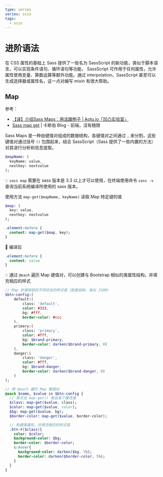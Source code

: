 ```yaml
---
type: series
series: scss
tags:
  - scss
---
```


# 进阶语法
在 CSS 属性的基础上 Sass 提供了一些名为 SassScript 的新功能，类似于脚本语言，可以实现条件语句、循环语句等功能， SassScript 可作用于任何属性，允许属性使用变量、算数运算等额外功能。通过 interpolation，SassScript 甚至可以生成选择器或属性名，这一点对编写 mixin 有很大帮助。

## Map
参考：
* [【译】介绍Sass Maps：用法跟例子 | Aotu.io「凹凸实验室」](https://aotu.io/notes/2015/12/09/an-introduction-to-sass-maps/index.html)
* [Sass map get](https://wcc723.github.io/sass/2015/02/11/sass-map-get/) | 卡斯伯 Blog - 前端，沒有極限

Sass Maps 是一种由键值对组成的数据结构，各键值对之间通过 `,` 来分割，这些键值对通过括号 `()` 包围起来，结合 SassScript（Sass 提供了一些内置的方法）对其进行分析和信息提取。

```sass
$mapName: (
  keyName: value,
  nextkey: nextvalue
);
```

:bulb: `sass map` 需要在 sass 版本是 3.3 以上才可以使用，在终端使用命令 `sass -v` 查询当前系统编译所使用的 sass 版本。

使用方法 `map-get($mapName, keyName)` 读取 Map 特定键的值

```sass
$map: (
  key: value,
  nextkey: nextvalue
);

.element:before {
  content: map-get($map, key);
}
```

:hammer: 编译后

```css
.element:before {
  content: value
}
```

:bulb: 通过 `@each` 遍历 Map 键值对，可以创建与 Bootstrap 相似的类属性结构，并填充相应的样式

```sass
// Map 存储按钮的不同状态的样式值（嵌套结构，类似 JSON）
$btn-config:(
	default:(
		class: 'default',
		color: #333,
		bg: #fff,
		border-color: #ccc
	),
	primary:(
		class: 'primary',
		color: #fff,
		bg: $brand-primary,
		border-color: darken($brand-primary, 0)
	),
	danger:(
		class: 'danger',
		color: #fff,
		bg: $brand-danger,
		border-color: darken($brand-danger, 0)
	)
);

// 用 @each 遍历 Map 键值对
@each $name, $value in $btn-config {
  // 用方法 map-get() 取出各个属性值
  $class: map-get($value, class);
  $color: map-get($value, color);
  $bg: map-get($value, bg);
  $border-color: map-get($value, border-color);

  // 构建类属性，并填充相应的样式值
  .btn-#{$class}{
    color: $color;
    background-color: $bg;
    border-color: $border-color;
    &:hover{
      background-color: darken($bg, 5%);
      border-color: darken($border-color, 5%);
    }
  }
}
```